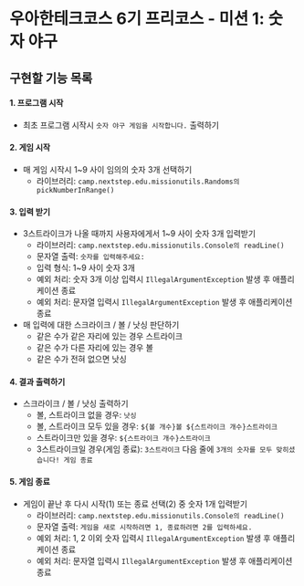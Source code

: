 # 우아한테크코스 6기 프리코스 - 미션 1: 숫자 야구

## 구현할 기능 목록

#### 1. 프로그램 시작
- 최초 프로그램 시작시 `숫자 야구 게임을 시작합니다.` 출력하기

#### 2. 게임 시작
- 매 게임 시작시 1~9 사이 임의의 숫자 3개 선택하기
  - 라이브러리: `camp.nextstep.edu.missionutils.Randoms의 pickNumberInRange()`

#### 3. 입력 받기
- 3스트라이크가 나올 때까지 사용자에게서 1~9 사이 숫자 3개 입력받기
  - 라이브러리: `camp.nextstep.edu.missionutils.Console의 readLine()`
  - 문자열 출력: `숫자를 입력해주세요: `
  - 입력 형식: 1~9 사이 숫자 3개
  - 예외 처리: 숫자 3개 이상 입력시 `IllegalArgumentException` 발생 후 애플리케이션 종료
  - 예외 처리: 문자열 입력시 `IllegalArgumentException` 발생 후 애플리케이션 종료
- 매 입력에 대한 스크라이크 / 볼 / 낫싱 판단하기
  - 같은 수가 같은 자리에 있는 경우 스트라이크
  - 같은 수가 다른 자리에 있는 경우 볼
  - 같은 수가 전혀 없으면 낫싱

#### 4. 결과 출력하기
- 스크라이크 / 볼 / 낫싱 출력하기
  - 볼, 스트라이크 없을 경우: `낫싱`
  - 볼, 스트라이크 모두 있을 경우: `${볼 개수}볼 ${스트라이크 개수}스트라이크`
  - 스트라이크만 있을 경우: `${스트라이크 개수}스트라이크`
  - 3스트라이크일 경우(게임 종료): `3스트라이크` 다음 줄에 `3개의 숫자를 모두 맞히셨습니다! 게임 종료`

#### 5. 게임 종료
- 게임이 끝난 후 다시 시작(1) 또는 종료 선택(2) 중 숫자 1개 입력받기
  - 라이브러리: `camp.nextstep.edu.missionutils.Console의 readLine()`
  - 문자열 출력: `게임을 새로 시작하려면 1, 종료하려면 2를 입력하세요.`
  - 예외 처리: 1, 2 이외 숫자 입력시 `IllegalArgumentException` 발생 후 애플리케이션 종료
  - 예외 처리: 문자열 입력시 `IllegalArgumentException` 발생 후 애플리케이션 종료